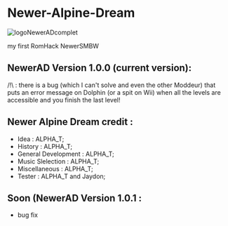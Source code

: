 # Newer-Alpine-Dream
![logoNewerADcomplet](https://user-images.githubusercontent.com/94932316/152682718-f9fa4e5e-d696-400d-9525-b24316f4d9fc.png)

my first RomHack NewerSMBW


## NewerAD Version 1.0.0 (current version):
/!\ : there is a bug (which I can't solve and even the other Moddeur) that puts an error message on Dolphin (or a spit on Wii) when all the levels are accessible and you finish the last level!


## Newer Alpine Dream credit :
- Idea : ALPHA_T;
- History : ALPHA_T;
- General Development : ALPHA_T;
- Music Slelection : ALPHA_T;
- Miscellaneous : ALPHA_T;
- Tester : ALPHA_T and Jaydon;



## Soon (NewerAD Version 1.0.1 :
- bug fix 
